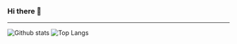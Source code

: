 ### Hi there 👋

---

![Github stats](https://github-readme-stats.vercel.app/api?username=yuriygr&show_icons=true&theme=dracula)
![Top Langs](https://github-readme-stats.vercel.app/api/top-langs/?username=yuriygr&theme=dracula&layout=compact&langs_count=8)
